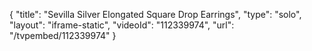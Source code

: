 {
    "title": "Sevilla Silver Elongated Square Drop Earrings",
    "type": "solo",
    "layout": "iframe-static",
    "videoId": "112339974",
    "url": "\/tvpembed\/112339974"
}